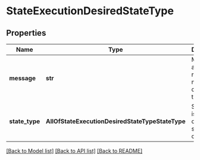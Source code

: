 # StateExecutionDesiredStateType

## Properties
Name | Type | Description | Notes
------------ | ------------- | ------------- | -------------
**message** | **str** | Message is a human readable message describing the state. | [optional] 
**state_type** | **AllOfStateExecutionDesiredStateTypeStateType** | StateType is the current state of the object. | [optional] 

[[Back to Model list]](../README.md#documentation-for-models) [[Back to API list]](../README.md#documentation-for-api-endpoints) [[Back to README]](../README.md)

